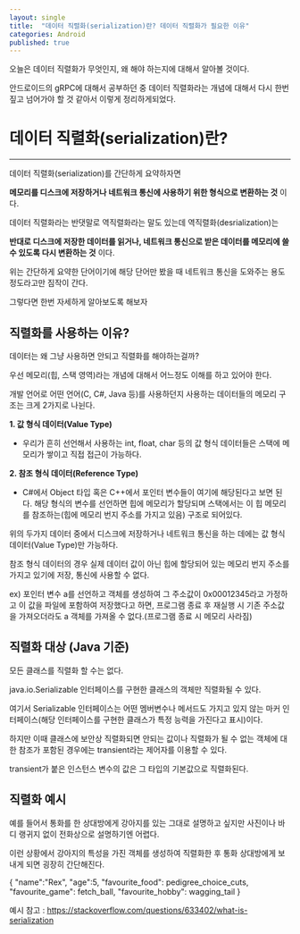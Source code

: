 ```yaml
---
layout: single
title:  "데이터 직렬화(serialization)란? 데이터 직렬화가 필요한 이유"
categories: Android
published: true
---
```


오늘은 데이터 직렬화가 무엇인지, 왜 해야 하는지에 대해서 알아볼 것이다.

안드로이드의 gRPC에 대해서 공부하던 중 데이터 직렬화라는 개념에 대해서 다시 한번 짚고 넘어가야 할 것 같아서 이렇게 정리하게되었다.

# 데이터 직렬화(serialization)란?

---

데이터 직렬화(serialization)를 간단하게 요약하자면

**메모리를 디스크에 저장하거나 네트워크 통신에 사용하기 위한 형식으로 변환하는 것** 이다.

데이터 직렬화라는 반댓말로 역직렬화라는 말도 있는데 역직렬화(desrialization)는

**반대로 디스크에 저장한 데이터를 읽거나, 네트워크 통신으로 받은 데이터를 메모리에 쓸 수 있도록 다시 변환하는 것** 이다.


위는 간단하게 요약한 단어이기에 해당 단어만 봤을 때 네트워크 통신을 도와주는 용도정도라고만 짐작이 간다.

그렇다면 한번 자세하게 알아보도록 해보자


## 직렬화를 사용하는 이유?

데이터는 왜 그냥 사용하면 안되고 직렬화를 해야하는걸까?

우선 메모리(힙, 스택 영역)라는 개념에 대해서 어느정도 이해를 하고 있어야 한다.

개발 언어로 어떤 언어(C, C#, Java 등)를 사용하던지 사용하는 데이터들의 메모리 구조는 크게 2가지로 나뉜다.

**1. 값 형식 데이터(Value Type)**

* 우리가 흔히 선언해서 사용하는 int, float, char 등의 값 형식 데이터들은 스택에 메모리가 쌓이고 직접 접근이 가능하다.


**2. 참조 형식 데이터(Reference Type)**

* C#에서 Object 타입 혹은 C++에서 포인터 변수들이 여기에 해당된다고 보면 된다. 해당 형식의 변수를 선언하면 힙에 메모리가 할당되며 스택에서는 이 힙 메모리를 참조하는(힙에 메모리 번지 주소를 가지고 있음) 구조로 되어있다.



위의 두가지 데이터 중에서 디스크에 저장하거나 네트워크 통신을 하는 데에는 값 형식 데이터(Value Type)만 가능하다.

참조 형식 데이터의 경우 실제 데이터 값이 아닌 힙에 할당되어 있는 메모리 번지 주소를 가지고 있기에 저장, 통신에 사용할 수 없다.

ex) 포인터 변수 a를 선언하고 객체를 생성하여 그 주소값이 0x00012345라고 가정하고 이 값을 파일에 포함하여 저장했다고 하면, 프로그램 종료 후 재실행 시 기존 주소값을 가져오더라도 a 객체를 가져올 수 없다.(프로그램 종료 시 메모리 사라짐)



## 직렬화 대상 (Java 기준)

모든 클래스를 직렬화 할 수는 없다.

java.io.Serializable 인터페이스를 구현한 클래스의 객체만 직렬화될 수 있다.

여기서 Serializable 인터페이스는 어떤 멤버변수나 메서드도 가지고 있지 않는 마커 인터페이스(해당 인터페이스를 구현한 클래스가 특정 능력을 가진다고 표시)이다.

하지만 이때 클래스에 보안상 직렬화되면 안되는 값이나 직렬화가 될 수 없는 객체에 대한 참조가 포함된 경우에는 transient라는 제어자를 이용할 수 있다.

transient가 붙은 인스턴스 변수의 값은 그 타입의 기본값으로 직렬화된다.




## 직렬화 예시

예를 들어서 통화를 한 상대방에게 강아지를 있는 그대로 설명하고 싶지만 사진이나 바디 랭귀지 없이 전화상으로 설명하기엔 어렵다.

이런 상황에서 강아지의 특성을 가진 객체를 생성하여 직렬화한 후 통화 상대방에게 보내게 되면 굉장히 간단해진다.


{ "name":"Rex", "age":5, "favourite_food": pedigree_choice_cuts, "favourite_game": fetch_ball, "favourite_hobby": wagging_tail }


예시 참고 : https://stackoverflow.com/questions/633402/what-is-serialization




